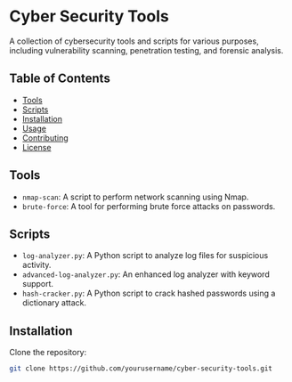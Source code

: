 # Cyber Security Tools

A collection of cybersecurity tools and scripts for various purposes, including vulnerability scanning, penetration testing, and forensic analysis.

## Table of Contents

- [Tools](#tools)
- [Scripts](#scripts)
- [Installation](#installation)
- [Usage](#usage)
- [Contributing](#contributing)
- [License](#license)

## Tools

- `nmap-scan`: A script to perform network scanning using Nmap.
- `brute-force`: A tool for performing brute force attacks on passwords.

## Scripts

- `log-analyzer.py`: A Python script to analyze log files for suspicious activity.
- `advanced-log-analyzer.py`: An enhanced log analyzer with keyword support.
- `hash-cracker.py`: A Python script to crack hashed passwords using a dictionary attack.

## Installation

Clone the repository:

```bash
git clone https://github.com/yourusername/cyber-security-tools.git
